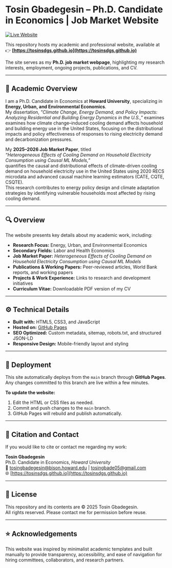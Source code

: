 # Tosin Gbadegesin – Ph.D. Candidate in Economics | Job Market Website  

[![Live Website](https://img.shields.io/badge/View%20Live%20Site-https%3A%2F%2Ftosinsdgs.github.io-blue?style=for-the-badge&logo=google-chrome)](https://tosinsdgs.github.io)

This repository hosts my academic and professional website, available at  
👉 **[https://tosinsdgs.github.io](https://tosinsdgs.github.io)**  

The site serves as my **Ph.D. job market webpage**, highlighting my research interests, employment, ongoing projects, publications, and CV.

---

## 🧩 Academic Overview

I am a Ph.D. Candidate in Economics at **Howard University**, specializing in **Energy, Urban, and Environmental Economics**.  
My dissertation, *"Climate Change, Energy Demand, and Policy Impacts: Analyzing Residential and Building Energy Dynamics in the U.S.,"* examines examines how climate change–induced cooling demand affects household and building energy use in the United States, focusing on the distributional impacts and policy effectiveness of responses to rising electricity demand and decarbonization pressures.  

My **2025–2026 Job Market Paper**, titled  
*“Heterogeneous Effects of Cooling Demand on Household Electricity Consumption using Causal ML Models,”*  
quantifies the causal and distributional effects of climate-driven cooling demand on household electricity use in the United States using 2020 RECS microdata and advanced causal machine learning estimators (CATE, CQTE, CSQTE).  
This research contributes to energy policy design and climate adaptation strategies by identifying vulnerable households most affected by rising cooling demand.

---

## 🔍 Overview

The website presents key details about my academic work, including:

- **Research Focus:** Energy, Urban, and Environmental Economics  
- **Secondary Fields:** Labor and Health Economics  
- **Job Market Paper:** *Heterogeneous Effects of Cooling Demand on Household Electricity Consumption using Causal ML Models*  
- **Publications & Working Papers:** Peer-reviewed articles, World Bank reports, and working papers  
- **Projects & Work Experience:** Links to research and development initiatives  
- **Curriculum Vitae:** Downloadable PDF version of my CV

---

## ⚙️ Technical Details

- **Built with:** HTML5, CSS3, and JavaScript  
- **Hosted on:** [GitHub Pages](https://pages.github.com)  
- **SEO Optimized:** Custom metadata, sitemap, robots.txt, and structured JSON-LD  
- **Responsive Design:** Mobile-friendly layout and styling  

---

## 🚀 Deployment

This site automatically deploys from the `main` branch through **GitHub Pages**.  
Any changes committed to this branch are live within a few minutes.

**To update the website:**
1. Edit the HTML or CSS files as needed.  
2. Commit and push changes to the `main` branch.  
3. GitHub Pages will rebuild and publish automatically.

---

## 🧭 Citation and Contact

If you would like to cite or contact me regarding my work:

**Tosin Gbadegesin**  
Ph.D. Candidate in Economics, *Howard University*  
📧 [tosingbadegesin@bison.howard.edu](mailto:tosingbadegesin@bison.howard.edu) | [tosingbade05@gmail.com](mailto:tosingbade05@gmail.com)  
🌐 [https://tosinsdgs.github.io](https://tosinsdgs.github.io)

---

## 📄 License

This repository and its contents are © 2025 Tosin Gbadegesin.  
All rights reserved. Please contact me for permission before reuse.

---

## ⭐ Acknowledgements

This website was inspired by minimalist academic templates and built manually to provide transparency, accessibility, and ease of navigation for hiring committees, collaborators, and research partners.
